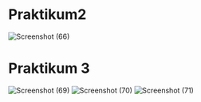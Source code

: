# Praktikum2
![Screenshot (66)](https://user-images.githubusercontent.com/116083806/200011541-a2d0442b-ab01-43c2-a90b-65c8e22a7dc2.png)

# Praktikum 3 
![Screenshot (69)](https://user-images.githubusercontent.com/116083806/200014146-8bfc0bd9-8a6e-4cc6-98df-205f771678e9.png)
![Screenshot (70)](https://user-images.githubusercontent.com/116083806/200014184-c7e52a7e-ce16-4101-a350-71a96c091639.png)
![Screenshot (71)](https://user-images.githubusercontent.com/116083806/200014271-bc3a2824-469e-4e39-8364-173f8b3e066b.png)

